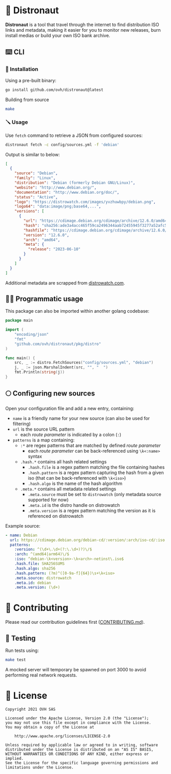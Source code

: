 # 🚀 Distronaut

**Distronaut** is a tool that travel through the internet to find distribution ISO links and metadata, making it easier for you to monitor new releases, burn install medias or build your own ISO bank archive.

## ⌨️ CLI

### 🔨 Installation

Using a pre-built binary:
```bash
go install github.com/ovh/distronaut@latest
```

Building from source
```bash
make
```

### 🪛 Usage

Use `fetch` command to retrieve a JSON from configured sources:
```bash
distronaut fetch -c config/sources.yml -f 'debian'
```

Output is similar to below:
```json
[
  {
    "source": "Debian",
    "family": "Linux",
    "distribution": "Debian (formerly Debian GNU/Linux)",
    "website": "http://www.debian.org/",
    "documentation": "http://www.debian.org/doc/",
    "status": "Active",
    "logo": "https://distrowatch.com/images/yvzhuwbpy/debian.png",
    "logo64": "data:image/png;base64,...",
    "versions": [
      {
        "url": "https://cdimage.debian.org/cdimage/archive/12.6.0/amd64/iso-cd/debian-12.6.0-amd64-netinst.iso",
        "hash": "sha256:ade3a4acc465f59ca2496344aab72455945f3277a52afc5a2cae88cdc370fa12",
        "hashfile": "https://cdimage.debian.org/cdimage/archive/12.6.0/amd64/iso-cd/SHA256SUMS",
        "version": "12.6.0",
        "arch": "amd64",
        "meta": {
          "release": "2023-06-10"
        }
      }
    ]
  }
]
```

Additional metadata are scrapped from [distrowatch.com](https://distrowatch.com).

## 👨‍💻 Programmatic usage

This package can also be imported within another golang codebase:
```go
package main

import (
	"encoding/json"
	"fmt"
	"github.com/ovh/distronaut/pkg/distro"
)

func main() {
	src, _ := distro.FetchSources("config/sources.yml", "debian")
	j, _ := json.MarshalIndent(src, "", "  ")
	fmt.Println(string(j))
}
```

## 🌕 Configuring new sources

Open your configuration file and add a new entry, containing:
- `name` is a friendly name for your new source (can also be used for filtering)
- `url` is the source URL pattern
  - each *route parameter* is indicated by a colon (`:`)
- `patterns` is a map containing:
  - `:*` are regex patterns that are matched by defined *route parameter*
    - each *route parameter* can be back-referenced using `\k<:name>` syntax
  - `.hash.*` contains all hash related settings 
    - `.hash.file` is a regex pattern matching the file containing hashes 
    - `.hash.pattern` is a regex pattern capturing the hash from a given iso (that can be back-referenced with `\k<iso>`)
    - `.hash.algo` is the name of the hash algorithm
  - `.meta.*` contains all metadata related settings
    - `.meta.source` must be set to `distrowatch` (only metadata source supported for now)
    - `.meta.id` is the distro handle on distrowatch
    - `.meta.version` is a regex pattern matching the version as it is referenced on distrowatch

Example source:
```yml
- name: Debian
  url: https://cdimage.debian.org/debian-cd/:version/:arch/iso-cd/:iso
  patterns:
    :version: ^(\d+\.\d+(?:\.\d+)?)\/$
    :arch: ^(amd64|arm64)\/$
    :iso: ^debian-\k<version>-\k<arch>-netinst\.iso$
    .hash.file: SHA256SUMS
    .hash.algo: sha256
    .hash.pattern: (?m)^([0-9a-f]{64})\s+\k<iso>
    .meta.source: distrowatch
    .meta.id: debian
    .meta.version: (\d+)
```

# 💪 Contributing

Please read our contribution guidelines first ([CONTRIBUTING.md](https://github.com/ovh/distronaut/blob/master/CONTRIBUTING.md)).

## 🧪 Testing

Run tests using:
```bash
make test
```

A mocked server will temporary be spawned on port 3000 to avoid performing real network requests.

# 📜 License
 
```
Copyright 2021 OVH SAS
 
Licensed under the Apache License, Version 2.0 (the "License");
you may not use this file except in compliance with the License.
You may obtain a copy of the License at
 
    http://www.apache.org/licenses/LICENSE-2.0
 
Unless required by applicable law or agreed to in writing, software
distributed under the License is distributed on an "AS IS" BASIS,
WITHOUT WARRANTIES OR CONDITIONS OF ANY KIND, either express or implied.
See the License for the specific language governing permissions and
limitations under the License.
```
